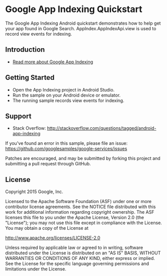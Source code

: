 Google App Indexing Quickstart
==============================

The Google App Indexing Android quickstart demonstrates how to help get your app found in Google Search.  AppIndex.AppIndexApi.view is used to record view events for indexing.

Introduction
------------

- [Read more about Google App Indexing](https://developers.google.com/app-indexing/)

Getting Started
---------------

- Open the App Indexing project in Android Studio.
- Run the sample on your Android device or emulator.
- The running sample records view events for indexing.

Support
-------

- Stack Overflow: http://stackoverflow.com/questions/tagged/android-app-indexing

If you've found an error in this sample, please file an issue:
https://github.com/googlesamples/google-services/issues

Patches are encouraged, and may be submitted by forking this project and
submitting a pull request through GitHub.

License
-------

Copyright 2015 Google, Inc.

Licensed to the Apache Software Foundation (ASF) under one or more contributor
license agreements.  See the NOTICE file distributed with this work for
additional information regarding copyright ownership.  The ASF licenses this
file to you under the Apache License, Version 2.0 (the "License"); you may not
use this file except in compliance with the License.  You may obtain a copy of
the License at

  http://www.apache.org/licenses/LICENSE-2.0

Unless required by applicable law or agreed to in writing, software
distributed under the License is distributed on an "AS IS" BASIS, WITHOUT
WARRANTIES OR CONDITIONS OF ANY KIND, either express or implied.  See the
License for the specific language governing permissions and limitations under
the License.

